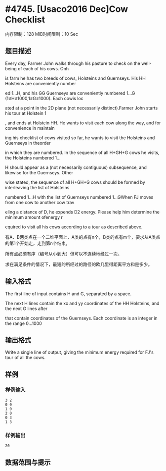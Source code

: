 # #4745. [Usaco2016 Dec]Cow Checklist

内存限制：128 MiB时间限制：10 Sec

## 题目描述

Every day, Farmer John walks through his pasture to check on the well-being of each of his cows. Onh

is farm he has two breeds of cows, Holsteins and Guernseys. His HH Holsteins are conveniently number

ed 1&hellip;H, and his GG Guernseys are conveniently numbered 1&hellip;G (1&le;H&le;1000,1&le;G&le;1000). Each cowis loc

ated at a point in the 2D plane (not necessarily distinct).Farmer John starts his tour at Holstein 1

, and ends at Holstein HH. He wants to visit each cow along the way, and for convenience in maintain

ing his checklist of cows visited so far, he wants to visit the Holsteins and Guernseys in theorder 

in which they are numbered. In the sequence of all H+GH+G cows he visits, the Holsteins numbered 1&hellip;

H should appear as a (not necessarily contiguous) subsequence, and likewise for the Guernseys. Other

wise stated, the sequence of all H+GH+G cows should be formed by interleaving the list of Holsteins 

numbered 1&hellip;H with the list of Guernseys numbered 1&hellip;GWhen FJ moves from one cow to another cow trav

eling a distance of D, he expends D2 energy. Please help him determine the minimum amount ofenergy r

equired to visit all his cows according to a tour as described above.

有A、B两类点在一个二维平面上，A类的点有n个，B类的点有m个，要求从A类点的第1个开始走，走到第n个结束，

所有点必须有序（编号从小到大）但可以不连续地经过一次。

求在满足条件的情况下，最短的所经过的路径的欧几里得距离平方和是多少。

## 输入格式

The first line of input contains H and G, separated by a space.

The next H lines contain the xx and yy coordinates of the HH Holsteins, and the next G lines after 

that contain coordinates of the Guernseys. Each coordinate is an integer in the range 0&hellip;1000

## 输出格式

Write a single line of output, giving the minimum energy required for FJ's tour of all the cows.

## 样例

### 样例输入

    
    3 2
    0 0
    1 0
    2 0
    0 3
    1 3
    

### 样例输出

    
    20
    

## 数据范围与提示
